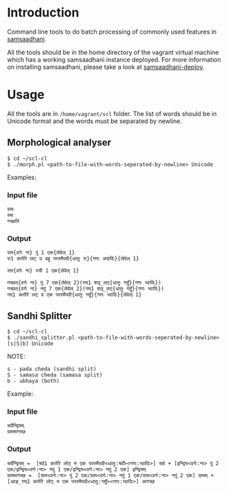 # Introduction
Command line tools to do batch processing of commonly used features in [samsaadhani](http://scl.samsaadhanii.in/). 

All the tools should be in the home directory of the vagrant virtual machine which has a working samsaadhani instance deployed. For more information on installing samsaadhani, please take a look at [samsaadhani-deploy](https://www.github.com/arunkmsn/samsadhani-deploy).

# Usage
All the tools are in `/home/vagrant/scl` folder. The list of words should be in Unicode format and the words must be separated by newline.

## Morphological analyser
```
$ cd ~/scl-cl
$ ./morph.pl <path-to-file-with-words-seperated-by-newline> Unicode
```

Examples:

### Input file
```
रामः
रमा
गच्छति
```

### Output
```
राम{वर्गः ना} पुं 1 एक{लेवेल् 1}
रा1 कर्तरि लट् उ बहु परस्मैपदी{धातुः रा}{गणः अदादिः}{लेवेल् 1}

रमा{वर्गः ना} स्त्री 1 एक{लेवेल् 1}

गच्छत्{वर्गः ना} पुं 7 एक{लेवेल् 2}(गम्1 शतृ_लट्{धातुः गमॢँ}{गणः भ्वादिः})
गच्छत्{वर्गः ना} नपुं 7 एक{लेवेल् 2}(गम्1 शतृ_लट्{धातुः गमॢँ}{गणः भ्वादिः})
गम्1 कर्तरि लट् प्र एक परस्मैपदी{धातुः गमॢँ}{गणः भ्वादिः}{लेवेल् 1}
```

## Sandhi Splitter
```
$ cd ~/scl-cl
$ ./sandhi_splitter.pl <path-to-file-with-words-seperated-by-newline> [s|S|b] Unicode
```
NOTE:

```
s - pada cheda (sandhi split)
S - samasa cheda (samasa split)
b - ubhaya (both)
```

Example:

### Input file

```
सर्वेन्द्रियम्
ग्राममागच्छ
```

### Output

```
सर्वेन्द्रियम् =  [षर्व्1 कर्तरि लोट् म एक परस्मैपदी<धातुः:षर्वँ><गणः:भ्वादिः>] सर्व + [इन्द्रिय<वर्गः:ना> पुं 2 एक/इन्द्रिय<वर्गः:ना> नपुं 1 एक/इन्द्रिय<वर्गः:ना> नपुं 2 एक] इन्द्रियम् 
ग्राममागच्छ =  [ग्राम<वर्गः:ना> पुं 2 एक/ग्राम<वर्गः:ना> नपुं 1 एक/ग्राम<वर्गः:ना> नपुं 2 एक] ग्रामम् + [आङ्_गम्1 कर्तरि लोट् म एक परस्मैपदी<धातुः:गमॢँ><गणः:भ्वादिः>] आगच्छ
```
